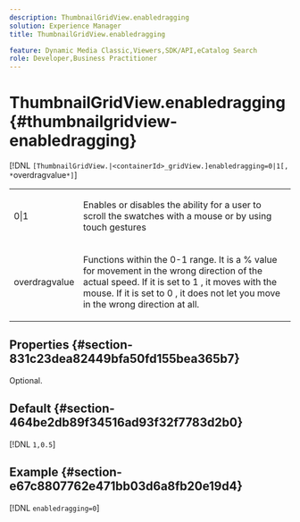 ```yaml
---
description: ThumbnailGridView.enabledragging
solution: Experience Manager
title: ThumbnailGridView.enabledragging

feature: Dynamic Media Classic,Viewers,SDK/API,eCatalog Search
role: Developer,Business Practitioner
---
```


# ThumbnailGridView.enabledragging{#thumbnailgridview-enabledragging}

 [!DNL `[ThumbnailGridView.|<containerId>_gridView.]enabledragging=0|1[, *`overdragvalue`*]`]

<table id="table_B1363BFD20204093AAB326A1AB503B93"> 
 <tbody> 
  <tr> 
   <td> <p> <span class="codeph"> 0|1 </span> </p> </td> 
   <td> <p> Enables or disables the ability for a user to scroll the swatches with a mouse or by using touch gestures </p> </td> 
  </tr> 
  <tr> 
   <td> <p> <span class="codeph"> <span class="varname"> overdragvalue </span> </span> </p> </td> 
   <td> <p> Functions within the <span class="codeph"> 0-1 </span> range. It is a <span class="codeph"> % </span> value for movement in the wrong direction of the actual speed. If it is set to <span class="codeph"> 1 </span>, it moves with the mouse. If it is set to <span class="codeph"> 0 </span>, it does not let you move in the wrong direction at all. </p> </td> 
  </tr> 
 </tbody> 
</table>

## Properties {#section-831c23dea82449bfa50fd155bea365b7}

Optional.

## Default {#section-464be2db89f34516ad93f32f7783d2b0}

[!DNL `1,0.5`]

## Example {#section-e67c8807762e471bb03d6a8fb20e19d4}

[!DNL `enabledragging=0`] 

